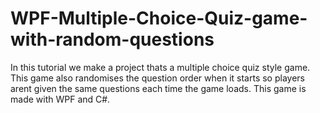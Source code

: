 # WPF-Multiple-Choice-Quiz-game-with-random-questions
In this tutorial we make a project thats a multiple choice quiz style game. This game also randomises the question order when it starts so players arent given the same questions each time the game loads. This game is made with WPF and C#. 
